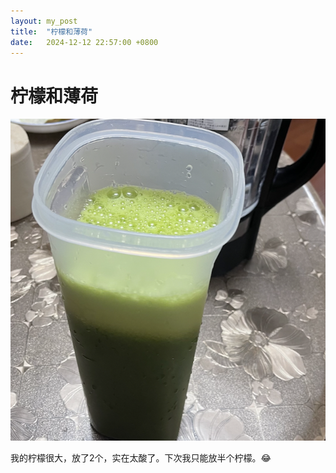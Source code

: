 ```yaml
---
layout: my_post
title:  "柠檬和薄荷"
date:   2024-12-12 22:57:00 +0800
---
```


# 柠檬和薄荷

![alt text](/assets/images/柠檬薄荷.png)

我的柠檬很大，放了2个，实在太酸了。下次我只能放半个柠檬。😂
